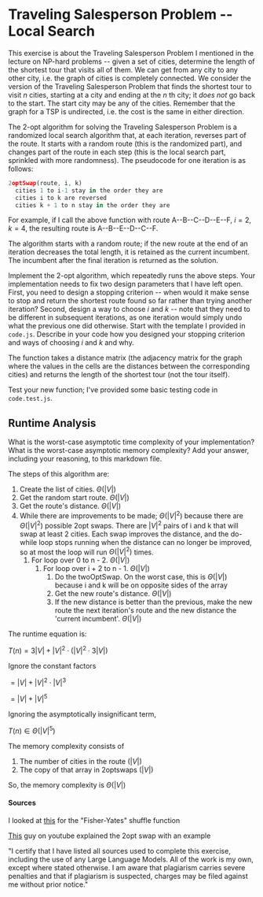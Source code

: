 # Traveling Salesperson Problem -- Local Search

This exercise is about the Traveling Salesperson Problem I mentioned in the
lecture on NP-hard problems -- given a set of cities, determine the length of
the shortest tour that visits all of them. We can get from any city to any other
city, i.e. the graph of cities is completely connected. We consider the version
of the Traveling Salesperson Problem that finds the shortest tour to visit $n$
cities, starting at a city and ending at the $n$ th city; it *does not* go
back to the start. The start city may be any of the cities. Remember that the
graph for a TSP is undirected, i.e. the cost is the same in either direction.

The 2-opt algorithm for solving the Traveling Salesperson Problem is a
randomized local search algorithm that, at each iteration, reverses part of the
route. It starts with a random route (this is the randomized part), and changes
part of the route in each step (this is the local search part, sprinkled with
more randomness). The pseudocode for one iteration is as follows:

```javascript
2optSwap(route, i, k)
  cities 1 to i-1 stay in the order they are
  cities i to k are reversed
  cities k + 1 to n stay in the order they are
```

For example, if I call the above function with route A--B--C--D--E--F, $i=2$,
$k=4$, the resulting route is A--B--E--D--C--F.

The algorithm starts with a random route; if the new route at the end of an
iteration decreases the total length, it is retained as the current incumbent.
The incumbent after the final iteration is returned as the solution.

Implement the 2-opt algorithm, which repeatedly runs the above steps. Your
implementation needs to fix two design parameters that I have left open. First,
you need to design a stopping criterion -- when would it make sense to stop and
return the shortest route found so far rather than trying another iteration?
Second, design a way to choose $i$ and $k$ -- note that they need to be
different in subsequent iterations, as one iteration would simply undo what
the previous one did otherwise. Start with the template I provided in `code.js`.
Describe in your code how you designed your stopping criterion and ways of
choosing $i$ and $k$ and why.

The function takes a distance matrix (the adjacency matrix for the graph where
the values in the cells are the distances between the corresponding cities) and
returns the length of the shortest tour (not the tour itself).

Test your new function; I've provided some basic testing code in `code.test.js`.

## Runtime Analysis

What is the worst-case asymptotic time complexity of your implementation? What
is the worst-case asymptotic memory complexity? Add your answer, including your
reasoning, to this markdown file.

The steps of this algorithm are:
1. Create the list of cities. $\Theta(|V|)$
2. Get the random start route. $\Theta(|V|)$
3. Get the route's distance. $\Theta(|V|)$
4. While there are improvements to be made; $\Theta(|V|^2)$ because there are $\Theta(|V|^2)$ possible 2opt swaps. There are $|V|^{2}$ pairs of i and k that will swap at least 2 cities. Each swap improves the distance, and the do-while loop stops running when the distance can no longer be improved, so at most the loop will run $\Theta(|V|^2)$ times.
    1. For loop over 0 to n - 2. $\Theta(|V|)$
        1. For loop over i + 2 to n - 1. $\Theta(|V|)$
              1. Do the twoOptSwap. On the worst case, this is $\Theta(|V|)$ because i and k will be on opposite sides of the array
              2. Get the new route's distance. $\Theta(|V|)$
              3. If the new distance is better than the previous, make the new route the next iteration's route and the new distance the 'current incumbent'. $\Theta(|V|)$


The runtime equation is:

$T(n) = 3|V| + |V|^{2} \cdot (|V|^{2} \cdot 3|V|)$

Ignore the constant factors

$= |V| + |V|^{2} \cdot |V|^{3}$

$= |V| + |V|^{5}$

Ignoring the asymptotically insignificant term,

$T(n) \in \Theta(|V|^{5})$

The memory complexity consists of 
1. The number of cities in the route $(|V|)$
2. The copy of that array in 2optswaps $(|V|)$


So, the memory complexity is $\Theta(|V|)$

#### Sources

I looked at [this](https://stackoverflow.com/questions/2450954/how-to-randomize-shuffle-a-javascript-array) for the "Fisher-Yates" shuffle function

[This](https://www.youtube.com/watch?v=8vbKIfpDPJI&t=76s) guy on youtube explained the 2opt swap with an example

"I certify that I have listed all sources used to complete this exercise,
including the use of any Large Language Models. All of the work is my own, except
where stated otherwise. I am aware that plagiarism carries severe penalties and
that if plagiarism is suspected, charges may be filed against me without prior
notice."